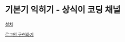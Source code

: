 # 기본기 익히기 - 상식이 코딩 채널

[설치](%E1%84%80%E1%85%B5%E1%84%87%E1%85%A9%E1%86%AB%E1%84%80%E1%85%B5%20%E1%84%8B%E1%85%B5%E1%86%A8%E1%84%92%E1%85%B5%E1%84%80%E1%85%B5%20-%20%E1%84%89%E1%85%A1%E1%86%BC%E1%84%89%E1%85%B5%E1%86%A8%E1%84%8B%E1%85%B5%20%E1%84%8F%E1%85%A9%E1%84%83%E1%85%B5%E1%86%BC%20%E1%84%8E%E1%85%A2%E1%84%82%E1%85%A5%E1%86%AF%2049dbf222b1cd486faf0e89bf4f65f4f4/%E1%84%89%E1%85%A5%E1%86%AF%E1%84%8E%E1%85%B5%20685fa50276434a75ba52c74030dafb90.md)

[로그인 구현하기](%E1%84%80%E1%85%B5%E1%84%87%E1%85%A9%E1%86%AB%E1%84%80%E1%85%B5%20%E1%84%8B%E1%85%B5%E1%86%A8%E1%84%92%E1%85%B5%E1%84%80%E1%85%B5%20-%20%E1%84%89%E1%85%A1%E1%86%BC%E1%84%89%E1%85%B5%E1%86%A8%E1%84%8B%E1%85%B5%20%E1%84%8F%E1%85%A9%E1%84%83%E1%85%B5%E1%86%BC%20%E1%84%8E%E1%85%A2%E1%84%82%E1%85%A5%E1%86%AF%2049dbf222b1cd486faf0e89bf4f65f4f4/%E1%84%85%E1%85%A9%E1%84%80%E1%85%B3%E1%84%8B%E1%85%B5%E1%86%AB%20%E1%84%80%E1%85%AE%E1%84%92%E1%85%A7%E1%86%AB%E1%84%92%E1%85%A1%E1%84%80%E1%85%B5%20e1f7aad79e6d4428ba3ccb2d920c785f.md)
